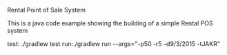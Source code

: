 Rental Point of Sale System

This is a java code example showing the building of a simple Rental POS system


test:  ./gradlew test
run:./gradlew run --args="-p50 -r5 -d9/3/2015 -tJAKR"

